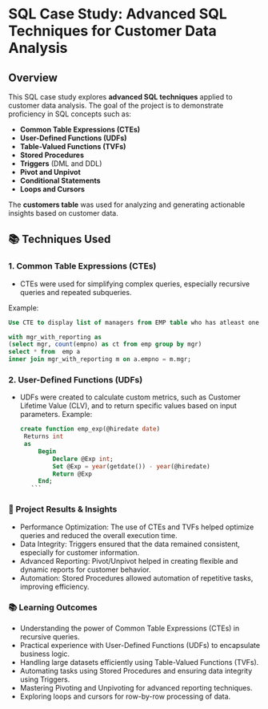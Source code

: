 # SQL Case Study: Advanced SQL Techniques for Customer Data Analysis

## Overview

This SQL case study explores **advanced SQL techniques** applied to customer data analysis. The goal of the project is to demonstrate proficiency in SQL concepts such as:

- **Common Table Expressions (CTEs)**
- **User-Defined Functions (UDFs)**
- **Table-Valued Functions (TVFs)**
- **Stored Procedures**
- **Triggers** (DML and DDL)
- **Pivot and Unpivot**
- **Conditional Statements**
- **Loops and Cursors**

The **customers table** was used for analyzing and generating actionable insights based on customer data.

## 📚 Techniques Used

### 1. **Common Table Expressions (CTEs)**
   - CTEs were used for simplifying complex queries, especially recursive queries and repeated subqueries.

   Example:
   ```sql
   Use CTE to display list of managers from EMP table who has atleast one person reporting to them

with mgr_with_reporting as
(select mgr, count(empno) as ct from emp group by mgr)
select * from  emp a
inner join mgr_with_reporting m on a.empno = m.mgr;
```
### 2. User-Defined Functions (UDFs)

- UDFs were created to calculate custom metrics, such as Customer Lifetime Value (CLV), and to return specific values based on input parameters.
  Example:
   ```sql
   create function emp_exp(@hiredate date)
    Returns int
    as
    	Begin
    		Declare @Exp int;
    		Set @Exp = year(getdate()) - year(@hiredate)
    		Return @Exp
    	End;
      ```
### 📝 Project Results & Insights

- Performance Optimization: The use of CTEs and TVFs helped optimize queries and reduced the overall execution time.
- Data Integrity: Triggers ensured that the data remained consistent, especially for customer information.
- Advanced Reporting: Pivot/Unpivot helped in creating flexible and dynamic reports for customer behavior.
- Automation: Stored Procedures allowed automation of repetitive tasks, improving efficiency.

### 📚 Learning Outcomes

- Understanding the power of Common Table Expressions (CTEs) in recursive queries.
- Practical experience with User-Defined Functions (UDFs) to encapsulate business logic.
- Handling large datasets efficiently using Table-Valued Functions (TVFs).
- Automating tasks using Stored Procedures and ensuring data integrity using Triggers.
- Mastering Pivoting and Unpivoting for advanced reporting techniques.
- Exploring loops and cursors for row-by-row processing of data.
